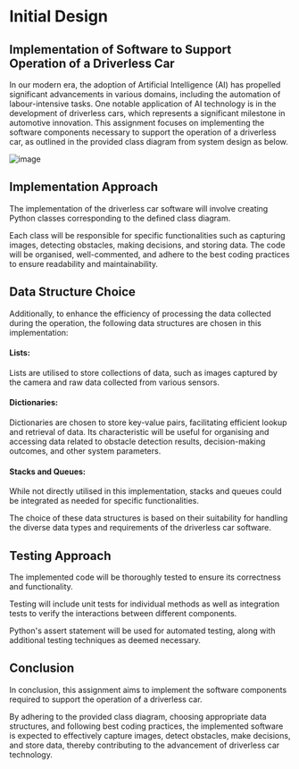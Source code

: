 # Initial Design

## Implementation of Software to Support Operation of a Driverless Car

In our modern era, the adoption of Artificial Intelligence (AI) has propelled significant advancements in various domains, including the automation of labour-intensive tasks. One notable application of AI technology is in the development of driverless cars, which represents a significant milestone in automotive innovation. This assignment focuses on implementing the software components necessary to support the operation of a driverless car, as outlined in the provided class diagram from system design as below.
 
![image](https://github.com/shur94/ePortfolio_/assets/152515871/f5ca10fb-e461-4fe1-8183-985df7309dad)


## Implementation Approach
The implementation of the driverless car software will involve creating Python classes corresponding to the defined class diagram. 

Each class will be responsible for specific functionalities such as capturing images, detecting obstacles, making decisions, and storing data. The code will be organised, well-commented, and adhere to the best coding practices to ensure readability and maintainability.

## Data Structure Choice
Additionally, to enhance the efficiency of processing the data collected during the operation, the following data structures are chosen in this implementation: 

#### Lists: 

Lists are utilised to store collections of data, such as images captured by the camera and raw data collected from various sensors. 

#### Dictionaries: 

Dictionaries are chosen to store key-value pairs, facilitating efficient lookup and retrieval of data. Its characteristic will be useful for organising and accessing data related to obstacle detection results, decision-making outcomes, and other system parameters.

#### Stacks and Queues: 

While not directly utilised in this implementation, stacks and queues could be integrated as needed for specific functionalities. 

The choice of these data structures is based on their suitability for handling the diverse data types and requirements of the driverless car software.

## Testing Approach

The implemented code will be thoroughly tested to ensure its correctness and functionality. 

Testing will include unit tests for individual methods as well as integration tests to verify the interactions between different components.

Python's assert statement will be used for automated testing, along with additional testing techniques as deemed necessary.

## Conclusion

In conclusion, this assignment aims to implement the software components required to support the operation of a driverless car. 

By adhering to the provided class diagram, choosing appropriate data structures, and following best coding practices, the implemented software is expected to effectively capture images, detect obstacles, make decisions, and store data, thereby contributing to the advancement of driverless car technology.


